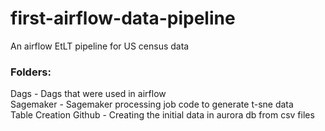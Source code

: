 # first-airflow-data-pipeline
An airflow EtLT pipeline for US census data

### Folders: 
Dags - Dags that were used in airflow  
Sagemaker - Sagemaker processing job code to generate t-sne data  
Table Creation Github - Creating the initial data in aurora db from csv files  
